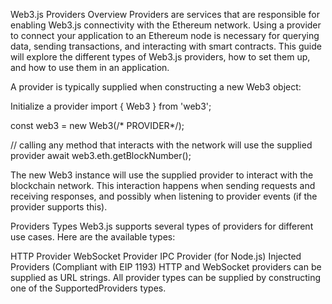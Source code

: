 Web3.js Providers Overview
Providers are services that are responsible for enabling Web3.js connectivity with the Ethereum network. Using a provider to connect your application to an Ethereum node is necessary for querying data, sending transactions, and interacting with smart contracts. This guide will explore the different types of Web3.js providers, how to set them up, and how to use them in an application.

A provider is typically supplied when constructing a new Web3 object:

Initialize a provider
import { Web3 } from 'web3';

const web3 = new Web3(/* PROVIDER*/);

// calling any method that interacts with the network will use the supplied provider
await web3.eth.getBlockNumber();

The new Web3 instance will use the supplied provider to interact with the blockchain network. This interaction happens when sending requests and receiving responses, and possibly when listening to provider events (if the provider supports this).

Providers Types
Web3.js supports several types of providers for different use cases. Here are the available types:

HTTP Provider
WebSocket Provider
IPC Provider (for Node.js)
Injected Providers (Compliant with EIP 1193)
HTTP and WebSocket providers can be supplied as URL strings. All provider types can be supplied by constructing one of the SupportedProviders types.